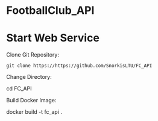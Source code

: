 # FootballClub_API

# Start Web Service

Clone Git Repository:
```
git clone https://https://github.com/SnorkisLTU/FC_API
```
Change Directory:

cd FC_API

Build Docker Image:

docker build -t fc_api .
